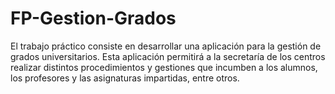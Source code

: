 # FP-Gestion-Grados
El trabajo práctico consiste en desarrollar una aplicación para la gestión de grados universitarios. Esta aplicación permitirá a la secretaría de los centros realizar distintos procedimientos y gestiones que incumben a los alumnos, los profesores y las asignaturas impartidas, entre otros.
